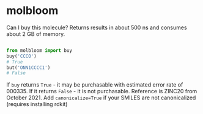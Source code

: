 # molbloom

Can I buy this molecule? Returns results in about 500 ns and consumes about 2 GB of memory.

```py

from molbloom import buy
buy('CCCO')
# True
but('ONN1CCCC1')
# False
```

If `buy` returns `True` - it may be purchasable with estimated error rate of 000335. If it returns `False` - it is not purchasable. Reference is ZINC20 from October 2021. Add `canonicalize=True` if your SMILES are not canonicalized (requires installing rdkit)
